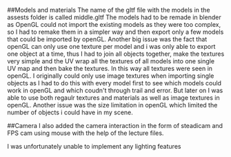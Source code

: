 ##Models and materials
The name of the gltf file with the models in the assests folder is called middle.gltf
The models had to be remade in blender as OpenGL could not import the existing models as they were too complex, so I had to remake them in a simpler way and then export only a few models that could be imported by openGL. Another big issue was the fact that openGL can only use one texture per model and i was only able to export one object at a time, thus I had to join all objects together, make the textures very simple and the UV wrap all the textures of all models into one single UV map and then bake the textures. In this way all textures were seen in openGL. I originally could only use image textures when importing single objects as I had to do this with every model first to see which models could work in openGL and which coudn't through trail and error. But later on I was able to use both regaulr textures and materials as well as image textures in openGL. Another issue was the size limitation in openGL which limited the number of objects i could have in my scene. 

##Camera
I also added the camera interaction in the form of steadicam and FPS cam using mouse with the help of the lecture files.

I was unfortunately unable to implement any lighting features

